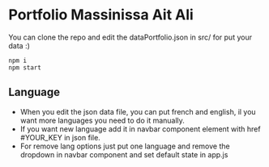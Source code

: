 # Portfolio Massinissa Ait Ali

You can clone the repo and edit the dataPortfolio.json in src/ for put your data :)
```
npm i
npm start
```
## Language
* When you edit the json data file, you can put french and english, il you want more languages you need to do it manually.
* If you want new language add it in navbar component element with href #YOUR_KEY in json file.
* For remove lang options just put one language and remove the dropdown in navbar component and set default state in app.js
